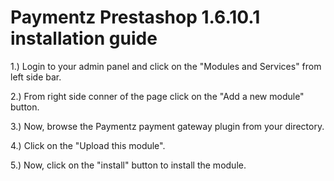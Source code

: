 # Paymentz Prestashop 1.6.10.1 installation guide
1.) Login to your admin panel and click on the "Modules and Services" from left side bar.

2.) From right side conner of the page click on the "Add a new module" button.

3.) Now, browse the Paymentz payment gateway plugin from your directory.

4.) Click on the "Upload this module".

5.) Now, click on the "install" button to install the module.

